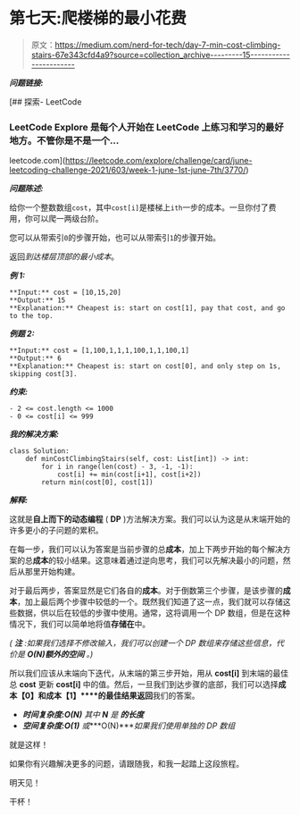 # 第七天:爬楼梯的最小花费

> 原文：<https://medium.com/nerd-for-tech/day-7-min-cost-climbing-stairs-67e343cfd4a9?source=collection_archive---------15----------------------->

***问题链接:***

[](https://leetcode.com/explore/challenge/card/june-leetcoding-challenge-2021/603/week-1-june-1st-june-7th/3770/) [## 探索- LeetCode

### LeetCode Explore 是每个人开始在 LeetCode 上练习和学习的最好地方。不管你是不是一个…

leetcode.com](https://leetcode.com/explore/challenge/card/june-leetcoding-challenge-2021/603/week-1-june-1st-june-7th/3770/) 

***问题陈述:***

给你一个整数数组`cost`，其中`cost[i]`是楼梯上`ith`一步的成本。一旦你付了费用，你可以爬一两级台阶。

您可以从带索引`0`的步骤开始，也可以从带索引`1`的步骤开始。

返回*到达楼层顶部的最小成本*。

***例 1:***

```
**Input:** cost = [10,15,20]
**Output:** 15
**Explanation:** Cheapest is: start on cost[1], pay that cost, and go to the top.
```

***例题 2:***

```
**Input:** cost = [1,100,1,1,1,100,1,1,100,1]
**Output:** 6
**Explanation:** Cheapest is: start on cost[0], and only step on 1s, skipping cost[3].
```

***约束:***

```
- 2 <= cost.length <= 1000
- 0 <= cost[i] <= 999
```

***我的解决方案:***

```
class Solution:
    def minCostClimbingStairs(self, cost: List[int]) -> int:
        for i in range(len(cost) - 3, -1, -1):
            cost[i] += min(cost[i+1], cost[i+2])
        return min(cost[0], cost[1])
```

***解释:***

这就是**自上而下的动态编程** ( **DP** )方法解决方案。我们可以认为这是从末端开始的许多更小的子问题的累积。

在每一步，我们可以认为答案是当前步骤的总**成本**，加上下两步开始的每个解决方案的总**成本**的较小结果。这意味着通过逆向思考，我们可以先解决最小的问题，然后从那里开始构建。

对于最后两步，答案显然是它们各自的**成本**。对于倒数第三个步骤，是该步骤的**成本**，加上最后两个步骤中较低的一个。既然我们知道了这一点，我们就可以存储这些数据，供以后在较低的步骤中使用。通常，这将调用一个 DP 数组，但是在这种情况下，我们可以简单地将值**存储在**中。

*(* ***注*** *:如果我们选择不修改输入，我们可以创建一个 DP 数组来存储这些信息，代价是* ***O(N)额外的空间*** *。)*

所以我们应该从末端向下迭代，从末端的第三步开始，用从 **cost[i]** 到末端的最佳总 **cost** 更新 **cost[i]** 中的值。然后，一旦我们到达步骤的底部，我们可以选择**成本【0】**和**成本【1】****的最佳结果返回**我们的答案。

*   ***时间复杂度:O(N)*** *其中* ***N*** *是* ***的长度***
*   ***空间复杂度:O(1)*** *或****O(N)****如果我们使用单独的 DP 数组*

就是这样！

如果你有兴趣解决更多的问题，请跟随我，和我一起踏上这段旅程。

明天见！

干杯！